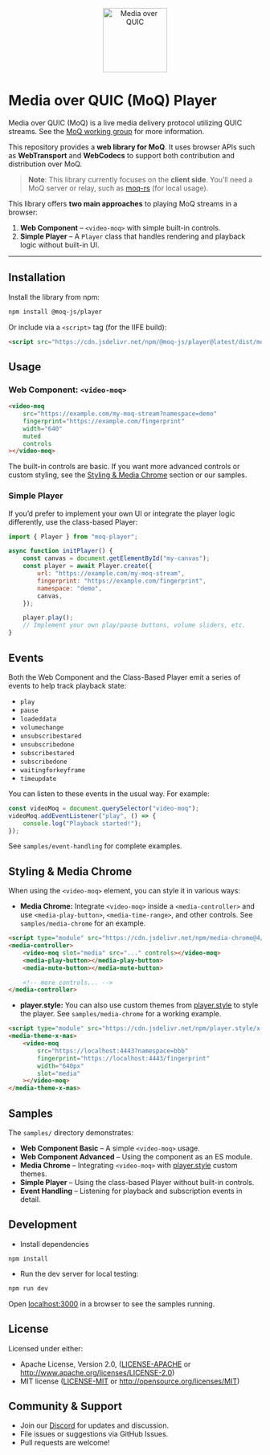 <p align="center">
  <img height="128px" src="https://github.com/englishm/moq-js/blob/main/.github/logo.svg" alt="Media over QUIC">
</p>

# Media over QUIC (MoQ) Player

Media over QUIC (MoQ) is a live media delivery protocol utilizing QUIC streams.
See the [MoQ working group](https://datatracker.ietf.org/wg/moq/about/) for more information.

This repository provides a **web library for MoQ**. It uses browser APIs such as **WebTransport** and **WebCodecs** to support both contribution and distribution over MoQ.

> **Note**: This library currently focuses on the **client side**. You’ll need a MoQ server or relay, such as [moq-rs](https://github.com/englishm/moq-rs) (for local usage).

This library offers **two main approaches** to playing MoQ streams in a browser:

1. **Web Component** – `<video-moq>` with simple built-in controls.
2. **Simple Player** – A `Player` class that handles rendering and playback logic without built-in UI.

---

## Installation

Install the library from npm:

```bash
npm install @moq-js/player
```

Or include via a `<script>` tag (for the IIFE build):

```html
<script src="https://cdn.jsdelivr.net/npm/@moq-js/player@latest/dist/moq-player.iife.js"></script>
```

## Usage

### Web Component: `<video-moq>`

```html
<video-moq
	src="https://example.com/my-moq-stream?namespace=demo"
	fingerprint="https://example.com/fingerprint"
	width="640"
	muted
	controls
></video-moq>
```

The built-in controls are basic. If you want more advanced controls or custom styling, see the [Styling & Media Chrome](#styling--media-chrome) section or our samples.

### Simple Player

If you’d prefer to implement your own UI or integrate the player logic differently, use the class-based Player:

```javascript
import { Player } from "moq-player";

async function initPlayer() {
	const canvas = document.getElementById("my-canvas");
	const player = await Player.create({
		url: "https://example.com/my-moq-stream",
		fingerprint: "https://example.com/fingerprint",
		namespace: "demo",
		canvas,
	});

	player.play();
	// Implement your own play/pause buttons, volume sliders, etc.
}
```

## Events

Both the Web Component and the Class-Based Player emit a series of events to help track playback state:

- `play`
- `pause`
- `loadeddata`
- `volumechange`
- `unsubscribestared`
- `unsubscribedone`
- `subscribestared`
- `subscribedone`
- `waitingforkeyframe`
- `timeupdate`

You can listen to these events in the usual way. For example:

```javascript
const videoMoq = document.querySelector("video-moq");
videoMoq.addEventListener("play", () => {
	console.log("Playback started!");
});
```

See `samples/event-handling` for complete examples.

## Styling & Media Chrome

When using the `<video-moq>` element, you can style it in various ways:

- **Media Chrome:** Integrate `<video-moq>` inside a `<media-controller>` and use `<media-play-button>`, `<media-time-range>`, and other controls. See `samples/media-chrome` for an example.

```html
<script type="module" src="https://cdn.jsdelivr.net/npm/media-chrome@4/+esm"></script>
<media-controller>
	<video-moq slot="media" src="..." controls></video-moq>
	<media-play-button></media-play-button>
	<media-mute-button></media-mute-button>

	<!-- more controls... -->
</media-controller>
```

- **player.style:** You can also use custom themes from [player.style](https://player.style/) to style the player. See `samples/media-chrome` for a working example.

```html
<script type="module" src="https://cdn.jsdelivr.net/npm/player.style/x-mas/+esm"></script>
<media-theme-x-mas>
	<video-moq
		src="https://localhost:4443?namespace=bbb"
		fingerprint="https://localhost:4443/fingerprint"
		width="640px"
		slot="media"
	></video-moq>
</media-theme-x-mas>
```

## Samples

The `samples/` directory demonstrates:

- **Web Component Basic** – A simple `<video-moq>` usage.
- **Web Component Advanced** – Using the component as an ES module.
- **Media Chrome** – Integrating `<video-moq>` with [player.style](https://player.style/) custom themes.
- **Simple Player** – Using the class-based Player without built-in controls.
- **Event Handling** – Listening for playback and subscription events in detail.

## Development

- Install dependencies

```
npm install
```

- Run the dev server for local testing:

```bash
npm run dev
```

Open [localhost:3000](http://localhost:3000/) in a browser to see the samples running.

## License

Licensed under either:

- Apache License, Version 2.0, ([LICENSE-APACHE](LICENSE-APACHE) or http://www.apache.org/licenses/LICENSE-2.0)
- MIT license ([LICENSE-MIT](LICENSE-MIT) or http://opensource.org/licenses/MIT)

## Community & Support

- Join our [Discord](https://discord.gg/FCYF3p99mr) for updates and discussion.
- File issues or suggestions via GitHub Issues.
- Pull requests are welcome!
